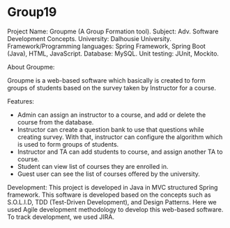 # Group19

Project Name: Groupme (A Group Formation tool).
Subject: Adv. Software Development Concepts.
University: Dalhousie University.
Framework/Programming languages: Spring Framework, Spring Boot (Java), HTML, JavaScript.
Database: MySQL.
Unit testing: JUnit, Mockito.

About Groupme:

Groupme is a web-based software which basically is created to form groups of students based on the survey taken by Instructor for a course.

Features:
- Admin can assign an instructor to a course, and add or delete the course from the database.
- Instructor can create a question bank to use that questions while creating survey. With that, instructor can configure the algorithm which is used to form groups of students.
- Instructor and TA can add students to course, and assign another TA to course.
- Student can view list of courses they are enrolled in.
- Guest user can see the list of courses offered by the university.

Development:
This project is developed in Java in MVC structured Spring framework. 
This software is developed based on the concepts such as S.O.L.I.D, TDD (Test-Driven Development), and Design Patterns.
Here we used Agile development methodology to develop this web-based software. To track development, we used JIRA.

